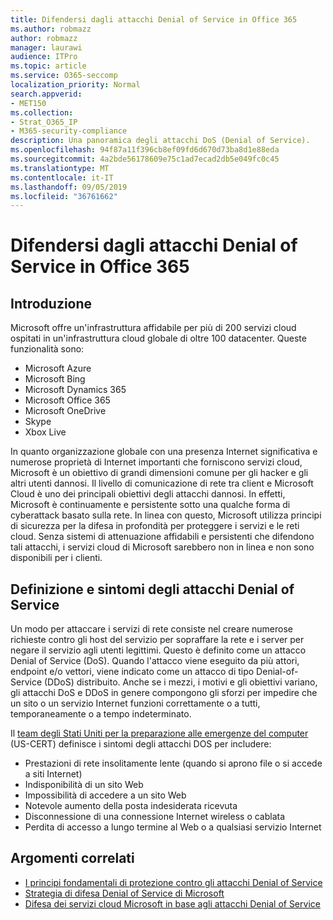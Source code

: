 ```yaml
---
title: Difendersi dagli attacchi Denial of Service in Office 365
ms.author: robmazz
author: robmazz
manager: laurawi
audience: ITPro
ms.topic: article
ms.service: O365-seccomp
localization_priority: Normal
search.appverid:
- MET150
ms.collection:
- Strat_O365_IP
- M365-security-compliance
description: Una panoramica degli attacchi DoS (Denial of Service).
ms.openlocfilehash: 94f87a11f396cb8ef09fd6d670d73ba8d1e88eda
ms.sourcegitcommit: 4a2bde56178609e75c1ad7ecad2db5e049fc0c45
ms.translationtype: MT
ms.contentlocale: it-IT
ms.lasthandoff: 09/05/2019
ms.locfileid: "36761662"
---
```

# <a name="defend-against-denial-of-service-attacks-in-office-365"></a>Difendersi dagli attacchi Denial of Service in Office 365

## <a name="introduction"></a>Introduzione

Microsoft offre un'infrastruttura affidabile per più di 200 servizi cloud ospitati in un'infrastruttura cloud globale di oltre 100 datacenter. Queste funzionalità sono:

- Microsoft Azure
- Microsoft Bing
- Microsoft Dynamics 365
- Microsoft Office 365
- Microsoft OneDrive
- Skype
- Xbox Live

In quanto organizzazione globale con una presenza Internet significativa e numerose proprietà di Internet importanti che forniscono servizi cloud, Microsoft è un obiettivo di grandi dimensioni comune per gli hacker e gli altri utenti dannosi. Il livello di comunicazione di rete tra client e Microsoft Cloud è uno dei principali obiettivi degli attacchi dannosi. In effetti, Microsoft è continuamente e persistente sotto una qualche forma di cyberattack basato sulla rete. In linea con questo, Microsoft utilizza principi di sicurezza per la difesa in profondità per proteggere i servizi e le reti cloud. Senza sistemi di attenuazione affidabili e persistenti che difendono tali attacchi, i servizi cloud di Microsoft sarebbero non in linea e non sono disponibili per i clienti.

## <a name="definition-and-symptoms-of-denial-of-service-attacks"></a>Definizione e sintomi degli attacchi Denial of Service

Un modo per attaccare i servizi di rete consiste nel creare numerose richieste contro gli host del servizio per sopraffare la rete e i server per negare il servizio agli utenti legittimi. Questo è definito come un attacco Denial of Service (DoS). Quando l'attacco viene eseguito da più attori, endpoint e/o vettori, viene indicato come un attacco di tipo Denial-of-Service (DDoS) distribuito. Anche se i mezzi, i motivi e gli obiettivi variano, gli attacchi DoS e DDoS in genere compongono gli sforzi per impedire che un sito o un servizio Internet funzioni correttamente o a tutti, temporaneamente o a tempo indeterminato.

Il [team degli Stati Uniti per la preparazione alle emergenze del computer](https://www.us-cert.gov/) (US-CERT) definisce i sintomi degli attacchi DOS per includere:

- Prestazioni di rete insolitamente lente (quando si aprono file o si accede a siti Internet)
- Indisponibilità di un sito Web
- Impossibilità di accedere a un sito Web
- Notevole aumento della posta indesiderata ricevuta
- Disconnessione di una connessione Internet wireless o cablata
- Perdita di accesso a lungo termine al Web o a qualsiasi servizio Internet

## <a name="related-topics"></a>Argomenti correlati

- [I principi fondamentali di protezione contro gli attacchi Denial of Service](office-365-core-principles-of-defense-against-dos-attacks.md)
- [Strategia di difesa Denial of Service di Microsoft](office-365-microsoft-dos-defense-strategy.md)
- [Difesa dei servizi cloud Microsoft in base agli attacchi Denial of Service](office-365-defending-cloud-services-against-dos-attacks.md)
